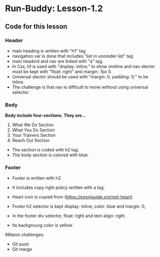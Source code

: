 # Run-Buddy: Lesson-1.2
## Code for this lesson
### Header
* main heading is written with "h1" tag
* navigation var is done that includes "list in unoreder list" tag
* main headind and nav are linked with "a" tag.
* In Css, h1 is used with "display: inline;" to show oneline and nav slector must be kept   with "float: right" and margin: 7px 0.
* Universal slector should be used with "margin: 0; padding: 0;" to be inline.
* The challenge is that nav is difficult to move without using universal selector.



### Body
**Body include four-sections. They are...**
1. What We Do Section
2. What You Do Section
3. Your Trainers Section
4. Reach Out Section
* The section is coded with h2 tag.
* The body section is colored with blue.

### Footer
* Footer is written with h2.
* It includes copy right policy written with a tag.
* Heart icon is copied from (https://emojiguide.org/red-heart).

* Footer h2 selector is kept display: inline; color: blue and margin: 0;
* In the footer div selector, float: right and text-align: right.
* Its backgroung color is yellow.


#Manin challenges: 
* Git push
* Git merge
